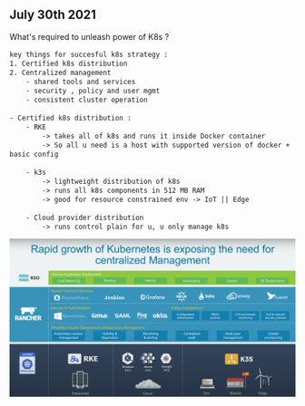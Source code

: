 ## July 30th 2021

What's required to unleash power of K8s ?
    
    key things for succesful k8s strategy :
    1. Certified k8s distribution
    2. Centralized management 
        - shared tools and services
        - security , policy and user mgmt
        - consistent cluster operation

    - Certified k8s distribution : 
        - RKE 
            -> takes all of k8s and runs it inside Docker container
            -> So all u need is a host with supported version of docker + basic config

        - k3s
            -> lightweight distribution of k8s 
            -> runs all k8s components in 512 MB RAM
            -> good for resource constrained env -> IoT || Edge

        - Cloud provider distribution
            -> runs control plain for u, u only manage k8s 

![img.png](images/rancher.png)
